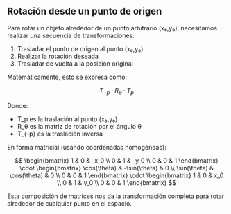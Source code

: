 ## Rotación desde un punto de origen

Para rotar un objeto alrededor de un punto arbitrario (x₀,y₀), necesitamos realizar una secuencia de transformaciones:

1. Trasladar el punto de origen al punto (x₀,y₀)
2. Realizar la rotación deseada
3. Trasladar de vuelta a la posición original

Matemáticamente, esto se expresa como:

$$
T_{-p} \cdot R_{\theta} \cdot T_p
$$

Donde:

- T_p es la traslación al punto (x₀,y₀)
- R_θ es la matriz de rotación por el ángulo θ
- T_{-p} es la traslación inversa

En forma matricial (usando coordenadas homogéneas):

$$
\begin{bmatrix} 1 & 0 & -x_0 \\ 0 & 1 & -y_0 \\ 0 & 0 & 1 \end{bmatrix} \cdot \begin{bmatrix} \cos(\theta) & -\sin(\theta) & 0 \\ \sin(\theta) & \cos(\theta) & 0 \\ 0 & 0 & 1 \end{bmatrix} \cdot \begin{bmatrix} 1 & 0 & x_0 \\ 0 & 1 & y_0 \\ 0 & 0 & 1 \end{bmatrix}
$$

Esta composición de matrices nos da la transformación completa para rotar alrededor de cualquier punto en el espacio.
